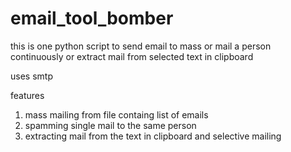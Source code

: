 # email_tool_bomber
this is one python script to send email to mass or mail a person continuously or extract mail from selected  text in clipboard


uses smtp 

features 
1. mass mailing from file containg list of emails
2. spamming single mail to the same person
3. extracting mail from the text in clipboard and selective mailing
